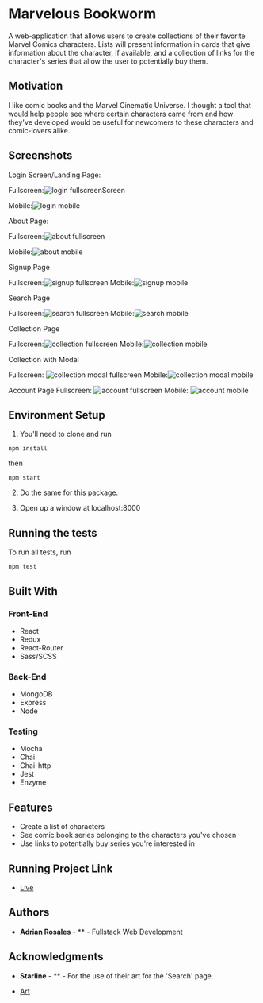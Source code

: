 <!-- # book-thing.io

Initial wireframes:

https://wireframe.cc/x0a8I9

https://wireframe.cc/6oVXTU -->
# Marvelous Bookworm

A web-application that allows users to create collections of their favorite Marvel Comics characters. Lists will present information in cards that give information about the character, if available, and a collection of links for the character's series that allow the user to potentially buy them.

## Motivation

I like comic books and the Marvel Cinematic Universe. I thought a tool that would help people see where certain characters came from and how they've developed would be useful for newcomers to these characters and comic-lovers alike.


## Screenshots
Login Screen/Landing Page:

Fullscreen:![login fullscreenScreen](public/screenshots/loginFullscreen.png)

Mobile:![login mobile](public/screenshots/loginMobile.png)


About Page:

Fullscreen:![about fullscreen](public/screenshots/aboutFullscreen.png)

Mobile:![about mobile](public/screenshots/aboutMobile.png)

Signup Page 

Fullscreen:![signup fullscreen](public/screenshots/signupFullscreen.png)
Mobile:![signup mobile](public/screenshots/signupMobile.png)

Search Page

Fullscreen:![search fullscreen](public/screenshots/searchFullscreen.png)
Mobile:![search mobile](public/screenshots/searchMobile.png)

Collection Page

Fullscreen:![collection fullscreen](public/screenshots/collectionFullscreen.png)
Mobile:![collection mobile](public/screenshots/collectionMobile.png)

Collection with Modal

Fullscreen: ![collection modal fullscreen](public/screenshots/collectionModalFullscreen.png)
Mobile:![collection modal mobile](public/screenshots/collectionModalMobile.png)

Account Page
Fullscreen: ![account fullscreen](public/screenshots/accountFullscreen.png)
Mobile: ![account mobile](public/screenshots/accountMobile.png)



<!-- About:

![about](screenshots/about.png)

Library:

![library](screenshots/library.png)

Recommendations:

![recommendations](screenshots/recommendations.png) -->

## Environment Setup

1. You'll need to clone <INSERT LINK> and run 
```
npm install
```
then
```
npm start
```

2. Do the same for this package.

3. Open up a window at localhost:8000



## Running the tests

To run all tests, run
```
npm test
```

## Built With

### Front-End
* React
* Redux
* React-Router
* Sass/SCSS

### Back-End
* MongoDB
* Express
* Node

### Testing
* Mocha
* Chai
* Chai-http
* Jest
* Enzyme

## Features

* Create a list of characters
* See comic book series belonging to the characters you've chosen
* Use links to potentially buy series you're interested in

## Running Project Link

- [Live](https://infinite-journey-91193.herokuapp.com/)

## Authors

* **Adrian Rosales** - ** - Fullstack Web Development


## Acknowledgments

* **Starline** - ** - For the use of their art for the 'Search' page.
- [Art](https://www.freepik.com/free-photos-vectors/background")